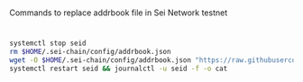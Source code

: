#
Commands to replace addrbook file in Sei Network testnet
#

```sh
systemctl stop seid
rm $HOME/.sei-chain/config/addrbook.json 
wget -O $HOME/.sei-chain/config/addrbook.json "https://raw.githubusercontent.com/Firstcomes/Cosmos-manuals/main/Sei/addrbook.json"
systemctl restart seid && journalctl -u seid -f -o cat
```
